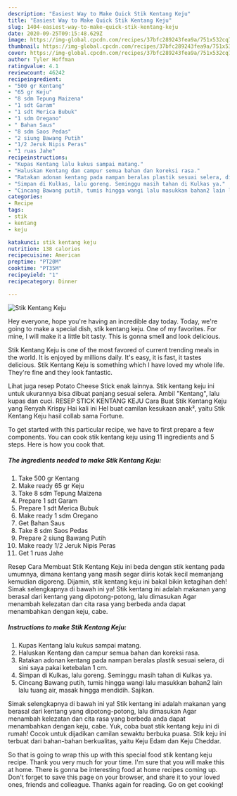 ```yaml
---
description: "Easiest Way to Make Quick Stik Kentang Keju"
title: "Easiest Way to Make Quick Stik Kentang Keju"
slug: 1404-easiest-way-to-make-quick-stik-kentang-keju
date: 2020-09-25T09:15:48.629Z
image: https://img-global.cpcdn.com/recipes/37bfc289243fea9a/751x532cq70/stik-kentang-keju-foto-resep-utama.jpg
thumbnail: https://img-global.cpcdn.com/recipes/37bfc289243fea9a/751x532cq70/stik-kentang-keju-foto-resep-utama.jpg
cover: https://img-global.cpcdn.com/recipes/37bfc289243fea9a/751x532cq70/stik-kentang-keju-foto-resep-utama.jpg
author: Tyler Hoffman
ratingvalue: 4.1
reviewcount: 46242
recipeingredient:
- "500 gr Kentang"
- "65 gr Keju"
- "8 sdm Tepung Maizena"
- "1 sdt Garam"
- "1 sdt Merica Bubuk"
- "1 sdm Oregano"
- " Bahan Saus"
- "8 sdm Saos Pedas"
- "2 siung Bawang Putih"
- "1/2 Jeruk Nipis Peras"
- "1 ruas Jahe"
recipeinstructions:
- "Kupas Kentang lalu kukus sampai matang."
- "Haluskan Kentang dan campur semua bahan dan koreksi rasa."
- "Ratakan adonan kentang pada nampan beralas plastik sesuai selera, di sini saya pakai ketebalan 1 cm."
- "Simpan di Kulkas, lalu goreng. Seminggu masih tahan di Kulkas ya."
- "Cincang Bawang putih, tumis hingga wangi lalu masukkan bahan2 lain lalu tuang air, masak hingga mendidih. Sajikan."
categories:
- Recipe
tags:
- stik
- kentang
- keju

katakunci: stik kentang keju 
nutrition: 138 calories
recipecuisine: American
preptime: "PT20M"
cooktime: "PT35M"
recipeyield: "1"
recipecategory: Dinner

---
```



![Stik Kentang Keju](https://img-global.cpcdn.com/recipes/37bfc289243fea9a/751x532cq70/stik-kentang-keju-foto-resep-utama.jpg)

Hey everyone, hope you're having an incredible day today. Today, we're going to make a special dish, stik kentang keju. One of my favorites. For mine, I will make it a little bit tasty. This is gonna smell and look delicious.

Stik Kentang Keju is one of the most favored of current trending meals in the world. It is enjoyed by millions daily. It's easy, it is fast, it tastes delicious. Stik Kentang Keju is something which I have loved my whole life. They're fine and they look fantastic.

Lihat juga resep Potato Cheese Stick enak lainnya. Stik kentang keju ini untuk ukurannya bisa dibuat panjang sesuai selera. Ambil &#34;Kentang&#34;, lalu kupas dan cuci. RESEP STICK KENTANG KEJU Cara Buat Stik Kentang Keju yang Renyah Krispy Hai kali ini Hel buat camilan kesukaan anak², yaitu Stik Kentang Keju hasil collab sama Fortune.


To get started with this particular recipe, we have to first prepare a few components. You can cook stik kentang keju using 11 ingredients and 5 steps. Here is how you cook that.

<!--inarticleads1-->

##### The ingredients needed to make Stik Kentang Keju:

1. Take 500 gr Kentang
1. Make ready 65 gr Keju
1. Take 8 sdm Tepung Maizena
1. Prepare 1 sdt Garam
1. Prepare 1 sdt Merica Bubuk
1. Make ready 1 sdm Oregano
1. Get  Bahan Saus
1. Take 8 sdm Saos Pedas
1. Prepare 2 siung Bawang Putih
1. Make ready 1/2 Jeruk Nipis Peras
1. Get 1 ruas Jahe


Resep Cara Membuat Stik Kentang Keju ini beda dengan stik kentang pada umumnya, dimana kentang yang masih segar diiris kotak kecil memanjang kemudian digoreng. Dijamin, stik kentang keju ini bakal bikin ketagihan deh! Simak selengkapnya di bawah ini ya! Stik kentang ini adalah makanan yang berasal dari kentang yang dipotong-potong, lalu dimasukan Agar menambah kelezatan dan cita rasa yang berbeda anda dapat menambahkan dengan keju, cabe. 

<!--inarticleads2-->

##### Instructions to make Stik Kentang Keju:

1. Kupas Kentang lalu kukus sampai matang.
1. Haluskan Kentang dan campur semua bahan dan koreksi rasa.
1. Ratakan adonan kentang pada nampan beralas plastik sesuai selera, di sini saya pakai ketebalan 1 cm.
1. Simpan di Kulkas, lalu goreng. Seminggu masih tahan di Kulkas ya.
1. Cincang Bawang putih, tumis hingga wangi lalu masukkan bahan2 lain lalu tuang air, masak hingga mendidih. Sajikan.


Simak selengkapnya di bawah ini ya! Stik kentang ini adalah makanan yang berasal dari kentang yang dipotong-potong, lalu dimasukan Agar menambah kelezatan dan cita rasa yang berbeda anda dapat menambahkan dengan keju, cabe. Yuk, coba buat stik kentang keju ini di rumah! Cocok untuk dijadikan camilan sewaktu berbuka puasa. Stik keju ini terbuat dari bahan-bahan berkualitas, yaitu Keju Edam dan Keju Cheddar. 

So that is going to wrap this up with this special food stik kentang keju recipe. Thank you very much for your time. I'm sure that you will make this at home. There is gonna be interesting food at home recipes coming up. Don't forget to save this page on your browser, and share it to your loved ones, friends and colleague. Thanks again for reading. Go on get cooking!
